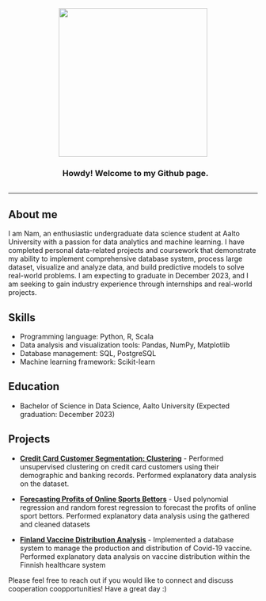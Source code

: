 <div style="text-align: center;">
  <img src='https://media.giphy.com/media/3oFzlW8dht4DdvwBqg/giphy.gif' width='300px' style='display: inline-block; vertical-align: middle;'>
  <h3 style='display: inline-block; vertical-align: middle; margin-left: 10px;'> Howdy! Welcome to my Github page.</h3>
</div>

 <!-- About section -->

---
## About me

I am Nam, an enthusiastic undergraduate data science student at Aalto University with a passion for data analytics and machine learning. I have completed personal data-related projects and coursework that demonstrate my ability to implement comprehensive database system, process large dataset, visualize and analyze data, and build predictive models to solve real-world problems. I am expecting to graduate in December 2023, and I am seeking to gain industry experience through internships and real-world projects.

## Skills
- Programming language: Python, R, Scala
- Data analysis and visualization tools: Pandas, NumPy, Matplotlib
- Database management: SQL, PostgreSQL
- Machine learning framework: Scikit-learn

## Education
- Bachelor of Science in Data Science, Aalto University (Expected graduation: December 2023)
  
## Projects
-  [**Credit Card Customer Segmentation: Clustering**](https://github.com/NamBui43/Credit-Card-Customer-Segmentation-Clustering) - Performed unsupervised clustering on credit card customers using their demographic and banking records. Performed explanatory data analysis on the dataset.

- [**Forecasting Profits of Online Sports Bettors**](https://github.com/NamBui43/Predicting-Profits-Of-Online-Sport-Bettors-) - Used polynomial regression and random forest regression to forecast the profits of online sport bettors. Performed explanatory data analysis using the gathered and cleaned datasets

- [**Finland Vaccine Distribution Analysis**](https://github.com/NamBui43/Finland-Vaccine-Distribution-Analysis) - Implemented a database system to manage the production and distribution of Covid-19 vaccine. Performed explanatory data analysis on vaccine distribution within the Finnish healthcare system



Please feel free to reach out if you would like to connect and discuss cooperation coopportunities! Have a great day :)

